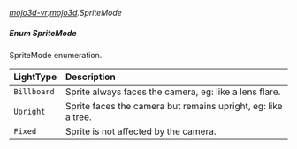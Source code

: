 _[mojo3d-vr](../../modules/mojo3d-vr/mojo3d-vr-module.md):[mojo3d](../../modules/mojo3d/mojo3d-module.md).SpriteMode_
##### Enum SpriteMode
SpriteMode enumeration.

| LightType		| Description
|:--------------|:-----------
| `Billboard`	| Sprite always faces the camera, eg: like a lens flare.
| `Upright`		| Sprite faces the camera but remains upright, eg: like a tree.
| `Fixed`		| Sprite is not affected by the camera.

